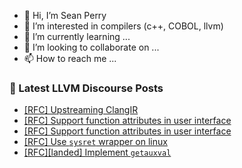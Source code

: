 - 👋 Hi, I’m Sean Perry
- 👀 I’m interested in compilers (c++, COBOL, llvm)
- 🌱 I’m currently learning ...
- 💞️ I’m looking to collaborate on ...
- 📫 How to reach me ...

<!---
s66perry/s66perry is a ✨ special ✨ repository because its `README.md` (this file) appears on your GitHub profile.
You can click the Preview link to take a look at your changes.
--->
### 📕 Latest LLVM Discourse Posts

<!-- DISCOURSE-LLVM:START -->
- [[RFC] Upstreaming ClangIR](https://discourse.llvm.org/t/rfc-upstreaming-clangir/76587#post_20)
- [[RFC] Support function attributes in user interface](https://discourse.llvm.org/t/rfc-support-function-attributes-in-user-interface/76624#post_2)
- [[RFC] Support function attributes in user interface](https://discourse.llvm.org/t/rfc-support-function-attributes-in-user-interface/76624#post_1)
- [[RFC] Use `sysret` wrapper on linux](https://discourse.llvm.org/t/rfc-use-sysret-wrapper-on-linux/76580#post_3)
- [[RFC][landed] Implement `getauxval`](https://discourse.llvm.org/t/rfc-landed-implement-getauxval/76271#post_4)
<!-- DISCOURSE-LLVM:END -->
